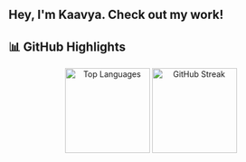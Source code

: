 ## Hey, I'm Kaavya. Check out my work!

<!--
**k-jethwa/k-jethwa** is a ✨ _special_ ✨ repository because its `README.md` (this file) appears on your GitHub profile.

Here are some ideas to get you started:

- 🔭 I’m currently working on ...
- 🌱 I’m currently learning ...
- 👯 I’m looking to collaborate on ...
- 🤔 I’m looking for help with ...
- 💬 Ask me about ...
- 📫 How to reach me: ...
- 😄 Pronouns: ...
- ⚡ Fun fact: ...
-->

## 📊 GitHub Highlights

<p align="center">
  <img src="https://github-readme-stats.vercel.app/api/top-langs?username=k-jethwa&layout=compact&theme=radical" alt="Top Languages" height="150"/>
  <img src="https://github-readme-streak-stats.herokuapp.com?user=k-jethwa&theme=radical" alt="GitHub Streak" height="150"/>
</p>
